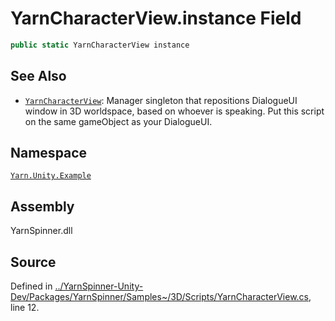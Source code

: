 <!-- This file was generated by a tool. Do not edit this file by hand. -->

# YarnCharacterView.instance Field


```csharp
public static YarnCharacterView instance
```



## See Also
* [`YarnCharacterView`](/api/csharp/yarn.unity.example/yarncharacterview.md): Manager singleton that repositions DialogueUI window in 3D worldspace, based on whoever is speaking. Put this script on the same gameObject as your DialogueUI.
## Namespace
[`Yarn.Unity.Example`](/api/csharp/yarn.unity.example/README.md)

## Assembly
YarnSpinner.dll

## Source
Defined in [../YarnSpinner-Unity-Dev/Packages/YarnSpinner/Samples~/3D/Scripts/YarnCharacterView.cs](https://github.com/YarnSpinnerTool/YarnSpinner-Unity//blob/develop/Samples~/3D/Scripts/YarnCharacterView.cs#L12), line 12.
